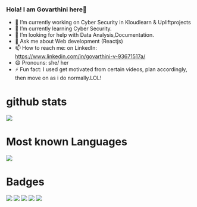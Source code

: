 ### Hola! I am Govarthini here👋


- 🔭 I’m currently working on Cyber Security in Kloudlearn & Upliftprojects
- 🌱 I’m currently learning Cyber Security.
- 🤔 I’m looking for help with Data Analysis,Documentation.
- 💬 Ask me about Web development (Reactjs)
- 📫 How to reach me:    on LinkedIn: https://www.linkedin.com/in/govarthini-v-93671517a/
- 😄 Pronouns: she/ her
- ⚡ Fun fact: I used get motivated from certain videos, plan accordingly, then move on as i do normally.LOL!

# github stats

<img src = "https://github-readme-stats.vercel.app/api?username=Gomavijayan&&show_icons=true&title_color=ffffff&icon_color=bb2acf&text_color=daf7dc&bg_color=191919">


# Most known Languages

<img src = "https://github-readme-stats.vercel.app/api/top-langs/?username=Gomavijayan&show_icons=true&theme=radical">

# Badges

<img src = "https://img.shields.io/badge/-HTML-e34f26?logo=html5&logoColor=fff">
<img src = "https://img.shields.io/badge/-CSS-e34f26?logo=css3&logoColor=fff">
<img src = "https://img.shields.io/badge/-REACTJS-e34f26?logo=html5&logoColor=fff">
<img src = "https://img.shields.io/badge/-C-#A8B9CC?logo=c&logoColor=fff">
<img src = "https://img.shields.io/badge/-PYTHON-e34f26?logo=html5&logoColor=fff">


